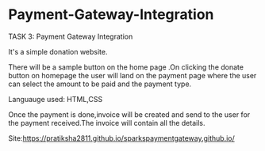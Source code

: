 # Payment-Gateway-Integration

TASK 3: Payment Gateway Integration

It's a simple donation website.

There will be a sample button on the home page .On clicking the donate button on homepage the user will land on the payment page where the user can select the amount to be paid and the payment type.


Languauge used: HTML,CSS

Once the payment is done,invoice will be created and send to the user for the payment received.The invoice will contain all the details.

Site:https://pratiksha2811.github.io/sparkspaymentgateway.github.io/
